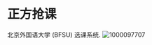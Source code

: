 # 正方抢课
北京外国语大学 (BFSU) 选课系统.
![1000097707](https://github.com/user-attachments/assets/bd07d78b-584f-4520-baaa-205780087902)
